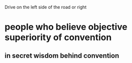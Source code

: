 
Drive on the left side of the road or right

# people who believe objective superiority of convention

## in secret wisdom behind convention